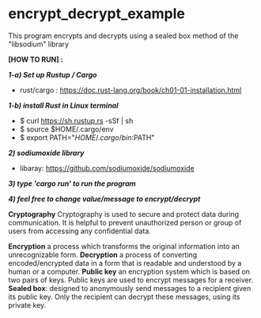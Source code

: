 # encrypt_decrypt_example
This program encrypts and decrypts using a sealed box method of the "libsodium" library


**[HOW TO RUN] :**

***1-a) Set up Rustup / Cargo***
  - rust/cargo : https://doc.rust-lang.org/book/ch01-01-installation.html
  
***1-b) install Rust in Linux terminal***
- $ curl https://sh.rustup.rs -sSf | sh
- $ source $HOME/.cargo/env
- $ export PATH="$HOME/.cargo/bin:$PATH"

***2) sodiumoxide library***
- libaray: https://github.com/sodiumoxide/sodiumoxide

***3) type 'cargo run' to run the program***

***4) feel free to change value/message to encrypt/decrypt***

**Cryptography**
Cryptography is used to secure and protect data during communication. 
It is helpful to prevent unauthorized person or group of users from accessing any confidential data. 

**Encryption** a process which transforms the original information into an unrecognizable form.
**Decryption** a process of converting encoded/encrypted data in a form that is readable and understood by a human or a computer. 
**Public key** an encryption system which is based on two pairs of keys. Public keys are used to encrypt messages for a receiver.
**Sealed box**: designed to anonymously send messages to a recipient given its public key.
Only the recipient can decrypt these messages, using its private key. 
